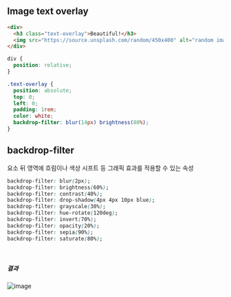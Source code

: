
## Image text overlay
```html
<div>
  <h3 class="text-overlay">Beautiful!</h3>
  <img src="https://source.unsplash.com/random/450x400" alt="random image">
</div>
```
```css
div {
  position: relative;
}

.text-overlay {
  position: absolute;
  top: 0;
  left: 0;
  padding: 1rem;
  color: white;
  backdrop-filter: blur(14px) brightness(80%);
}
```


## backdrop-filter 
요소 뒤 영역에 흐림이나 색상 시프트 등 그래픽 효과를 적용할 수 있는 속성


```css
backdrop-filter: blur(2px);
backdrop-filter: brightness(60%);
backdrop-filter: contrast(40%);
backdrop-filter: drop-shadow(4px 4px 10px blue);
backdrop-filter: grayscale(30%);
backdrop-filter: hue-rotate(120deg);
backdrop-filter: invert(70%);
backdrop-filter: opacity(20%);
backdrop-filter: sepia(90%);
backdrop-filter: saturate(80%);
```

<br>

##### 결과
![image](https://user-images.githubusercontent.com/47467774/120607632-53c74a80-c48b-11eb-9c87-7e933b2517d7.png)

